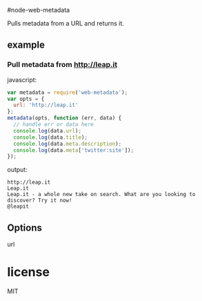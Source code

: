 #node-web-metadata

Pulls metadata from a URL and returns it.

## example
### Pull metadata from http://leap.it
javascript:
``` js
var metadata = require('web-metadata');
var opts = {
  url: 'http://leap.it'
};
metadata(opts, function (err, data) {
  // handle err or data here
  console.log(data.url);
  console.log(data.title);
  console.log(data.meta.description);
  console.log(data.meta['twitter:site']);
});
```

output:
``` text
http://leap.it
Leap.it
Leap.it - a whole new take on search. What are you looking to discover? Try it now!
@leapit
```

## Options
url

# license

MIT
